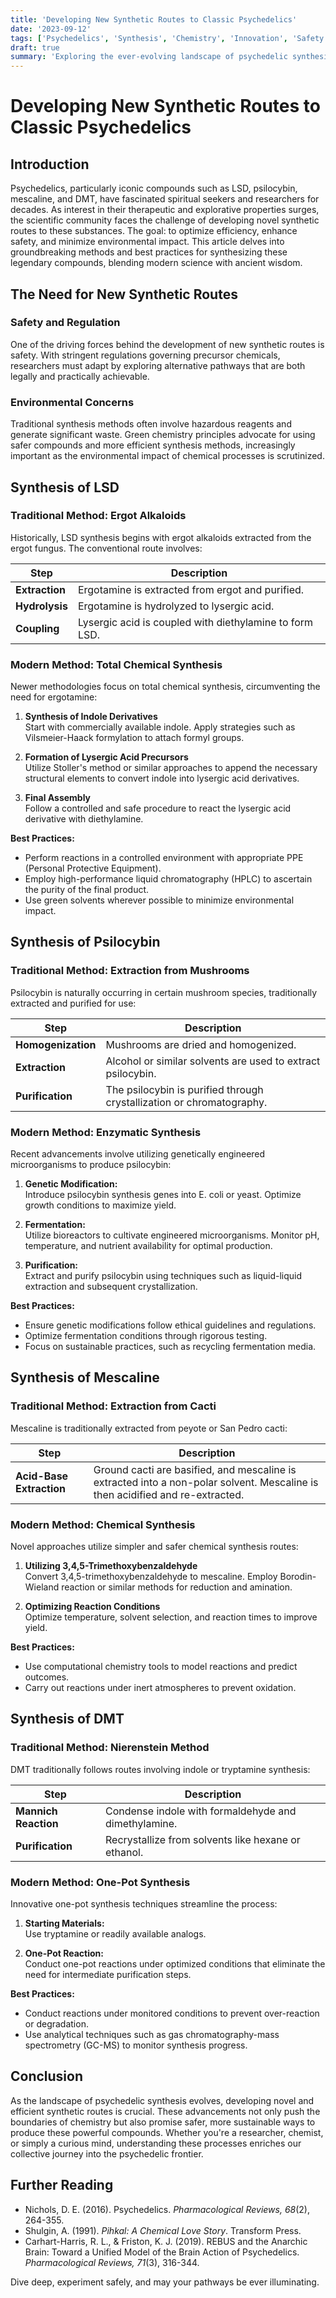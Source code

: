 ```yaml
---
title: 'Developing New Synthetic Routes to Classic Psychedelics'
date: '2023-09-12'
tags: ['Psychedelics', 'Synthesis', 'Chemistry', 'Innovation', 'Safety', 'Green Chemistry', 'LSD', 'Psilocybin', 'Mescaline', 'DMT']
draft: true
summary: 'Exploring the ever-evolving landscape of psychedelic synthesis, focusing on innovative techniques and methodologies for creating classic psychoactive compounds.'
---
```


# Developing New Synthetic Routes to Classic Psychedelics

## Introduction

Psychedelics, particularly iconic compounds such as LSD, psilocybin, mescaline, and DMT, have fascinated spiritual seekers and researchers for decades. As interest in their therapeutic and explorative properties surges, the scientific community faces the challenge of developing novel synthetic routes to these substances. The goal: to optimize efficiency, enhance safety, and minimize environmental impact. This article delves into groundbreaking methods and best practices for synthesizing these legendary compounds, blending modern science with ancient wisdom.

## The Need for New Synthetic Routes

### Safety and Regulation

One of the driving forces behind the development of new synthetic routes is safety. With stringent regulations governing precursor chemicals, researchers must adapt by exploring alternative pathways that are both legally and practically achievable.

### Environmental Concerns

Traditional synthesis methods often involve hazardous reagents and generate significant waste. Green chemistry principles advocate for using safer compounds and more efficient synthesis methods, increasingly important as the environmental impact of chemical processes is scrutinized.

## Synthesis of LSD

### Traditional Method: Ergot Alkaloids

Historically, LSD synthesis begins with ergot alkaloids extracted from the ergot fungus. The conventional route involves:

| **Step**       | **Description**                                  |
|----------------|--------------------------------------------------|
| **Extraction** | Ergotamine is extracted from ergot and purified. |
| **Hydrolysis** | Ergotamine is hydrolyzed to lysergic acid.       |
| **Coupling**   | Lysergic acid is coupled with diethylamine to form LSD. |

### Modern Method: Total Chemical Synthesis

Newer methodologies focus on total chemical synthesis, circumventing the need for ergotamine:

1. **Synthesis of Indole Derivatives**  
   Start with commercially available indole. Apply strategies such as Vilsmeier-Haack formylation to attach formyl groups.

2. **Formation of Lysergic Acid Precursors**  
   Utilize Stoller's method or similar approaches to append the necessary structural elements to convert indole into lysergic acid derivatives.

3. **Final Assembly**  
   Follow a controlled and safe procedure to react the lysergic acid derivative with diethylamine.

**Best Practices:**

- Perform reactions in a controlled environment with appropriate PPE (Personal Protective Equipment).
- Employ high-performance liquid chromatography (HPLC) to ascertain the purity of the final product.
- Use green solvents wherever possible to minimize environmental impact.

## Synthesis of Psilocybin

### Traditional Method: Extraction from Mushrooms

Psilocybin is naturally occurring in certain mushroom species, traditionally extracted and purified for use:

| **Step**        | **Description**                                  |
|-----------------|--------------------------------------------------|
| **Homogenization** | Mushrooms are dried and homogenized.            |
| **Extraction**     | Alcohol or similar solvents are used to extract psilocybin. |
| **Purification**   | The psilocybin is purified through crystallization or chromatography.|

### Modern Method: Enzymatic Synthesis

Recent advancements involve utilizing genetically engineered microorganisms to produce psilocybin:

1. **Genetic Modification:**  
   Introduce psilocybin synthesis genes into E. coli or yeast. Optimize growth conditions to maximize yield.

2. **Fermentation:**  
   Utilize bioreactors to cultivate engineered microorganisms. Monitor pH, temperature, and nutrient availability for optimal production.

3. **Purification:**  
   Extract and purify psilocybin using techniques such as liquid-liquid extraction and subsequent crystallization.

**Best Practices:**

- Ensure genetic modifications follow ethical guidelines and regulations.
- Optimize fermentation conditions through rigorous testing.
- Focus on sustainable practices, such as recycling fermentation media.

## Synthesis of Mescaline

### Traditional Method: Extraction from Cacti

Mescaline is traditionally extracted from peyote or San Pedro cacti:

| **Step**         | **Description**                                |
|------------------|------------------------------------------------|
| **Acid-Base Extraction** | Ground cacti are basified, and mescaline is extracted into a non-polar solvent. Mescaline is then acidified and re-extracted. |

### Modern Method: Chemical Synthesis

Novel approaches utilize simpler and safer chemical synthesis routes:

1. **Utilizing 3,4,5-Trimethoxybenzaldehyde**  
   Convert 3,4,5-trimethoxybenzaldehyde to mescaline. Employ Borodin-Wieland reaction or similar methods for reduction and amination.

2. **Optimizing Reaction Conditions**  
   Optimize temperature, solvent selection, and reaction times to improve yield.

**Best Practices:**

- Use computational chemistry tools to model reactions and predict outcomes.
- Carry out reactions under inert atmospheres to prevent oxidation.

## Synthesis of DMT

### Traditional Method: Nierenstein Method

DMT traditionally follows routes involving indole or tryptamine synthesis:

| **Step**       | **Description**                                                                        |
|----------------|----------------------------------------------------------------------------------------|
| **Mannich Reaction** | Condense indole with formaldehyde and dimethylamine.                                 |
| **Purification**    | Recrystallize from solvents like hexane or ethanol.                                 |

### Modern Method: One-Pot Synthesis

Innovative one-pot synthesis techniques streamline the process:

1. **Starting Materials:**  
   Use tryptamine or readily available analogs.

2. **One-Pot Reaction:**  
   Conduct one-pot reactions under optimized conditions that eliminate the need for intermediate purification steps.

**Best Practices:**

- Conduct reactions under monitored conditions to prevent over-reaction or degradation.
- Use analytical techniques such as gas chromatography-mass spectrometry (GC-MS) to monitor synthesis progress.

## Conclusion

As the landscape of psychedelic synthesis evolves, developing novel and efficient synthetic routes is crucial. These advancements not only push the boundaries of chemistry but also promise safer, more sustainable ways to produce these powerful compounds. Whether you're a researcher, chemist, or simply a curious mind, understanding these processes enriches our collective journey into the psychedelic frontier. 

## Further Reading

- Nichols, D. E. (2016). Psychedelics. *Pharmacological Reviews, 68*(2), 264-355.
- Shulgin, A. (1991). *Pihkal: A Chemical Love Story*. Transform Press.
- Carhart-Harris, R. L., & Friston, K. J. (2019). REBUS and the Anarchic Brain: Toward a Unified Model of the Brain Action of Psychedelics. *Pharmacological Reviews, 71*(3), 316-344.

Dive deep, experiment safely, and may your pathways be ever illuminating.